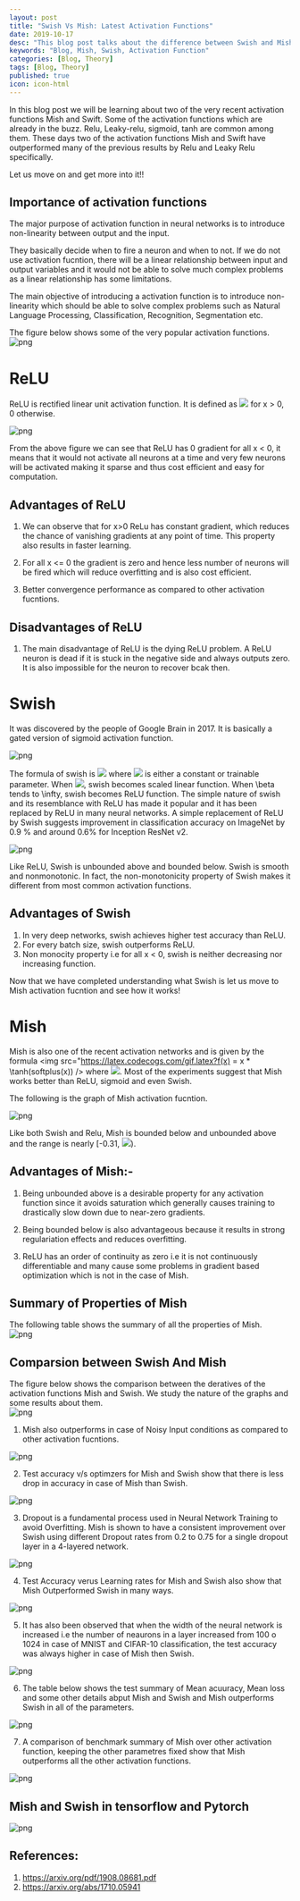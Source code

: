 ```yaml
---
layout: post
title: "Swish Vs Mish: Latest Activation Functions"
date: 2019-10-17
desc: "This blog post talks about the difference between Swish and Mish Activation Functions."
keywords: "Blog, Mish, Swish, Activation Function"
categories: [Blog, Theory]
tags: [Blog, Theory]
published: true
icon: icon-html
---
```



In this blog post we will be learning about two of the very recent activation functions Mish and Swift. Some of the activation functions which are already in the buzz. Relu, Leaky-relu, sigmoid, tanh are common among them. These days two of the activation functions Mish and Swift have outperformed many of the previous results by Relu and Leaky Relu specifically.

Let us move on and get more into it!!

## Importance of activation functions

The major purpose of activation function in neural networks is to introduce non-linearity between output and the input.

They basically decide when to fire a neuron and when to not. If we do not use activation fucntion, there will be a linear relationship between input and output variables and it would not be able to solve much complex problems as a linear relationship has some limitations.

The main objective of introducing a activation function is to introduce non-linearity which should be able to solve complex problems such as Natural Language Processing, Classification, Recognition, Segmentation etc. 

The figure below shows some of the very popular activation functions.  
![png](https://raw.githubusercontent.com/krutikabapat/krutikabapat.github.io/master/assets/activation.png)

# ReLU

ReLU is rectified linear unit activation function. It is defined as <img src="https://latex.codecogs.com/gif.latex?f(x) = max(x,0) "/> for x > 0, 0 otherwise.

![png](https://raw.githubusercontent.com/krutikabapat/krutikabapat.github.io/master/assets/ReLU.png)


From the above figure we can see that ReLU has 0 gradient for all x < 0, it means that it would not activate all neurons at a time and very few neurons will be activated making it sparse and thus cost efficient and easy for computation.

## Advantages of ReLU

1. We can observe that for x>0 ReLu has constant gradient, which reduces the chance of vanishing gradients at any point of time. This property also results in faster learning.

2. For all x <= 0 the gradient is zero and hence less number of neurons will be fired which will reduce overfitting and is also cost efficient.

3. Better convergence performance as compared to other activation fucntions.

## Disadvantages of ReLU

1. The main disadvantage of ReLU is the dying ReLU problem. A ReLU neuron is dead if it is stuck in the negative side and always outputs zero. It is also impossible for the neuron to recover bcak then.


# Swish

It was discovered by the people of Google Brain in 2017. It is basically a gated version of sigmoid activation function.

![png](https://raw.githubusercontent.com/krutikabapat/krutikabapat.github.io/master/assets/Swish.png)

The formula of swish is <img src="https://latex.codecogs.com/gif.latex?f(x) = x * \sigma(\beta x)" /> where <img src="https://latex.codecogs.com/gif.latex?\beta" /> is either a constant or trainable parameter. When <img src="https://latex.codecogs.com/gif.latex?\beta = 0" />, swish becomes scaled linear function. When \beta tends to \infty, swish becomes ReLU function. The simple nature of swish and its resemblance with ReLU has made it popular and it has been replaced by ReLU in many neural networks. A simple replacement of ReLU by Swish suggests improvement in classification accuracy on ImageNet by 0.9 % and around 0.6% for Inception ResNet v2. 

![png](https://raw.githubusercontent.com/krutikabapat/krutikabapat.github.io/master/assets/swish_baseline.png)

Like ReLU, Swish is unbounded above and bounded below. Swish is smooth and nonmonotonic. In fact, the non-monotonicity property of Swish makes it different from most common activation functions.

## Advantages of Swish

1. In very deep networks, swish achieves higher test accuracy than ReLU.
2. For every batch size, swish outperforms ReLU.
3. Non monocity property i.e for all x < 0, swish is neither decreasing nor increasing function.

Now that we have completed understanding what Swish is let us move to Mish activation fucntion and see how it works!

# Mish

Mish is also one of the recent activation networks and is given by the formula <img src="https://latex.codecogs.com/gif.latex?f(x) = x * \tanh(softplus(x)) /> where <img src="https://latex.codecogs.com/gif.latex?softplus(x) = \ln(1+ e^x)" />.	Most of the experiments suggest that Mish works better than ReLU, sigmoid and even Swish.

The following is the graph of Mish activation fucntion.

![png](https://raw.githubusercontent.com/krutikabapat/krutikabapat.github.io/master/assets/Mish.png)

Like both Swish and Relu, Mish is bounded below and unbounded above and the range is nearly [-0.31, <img src="https://latex.codecogs.com/gif.latex?\infty" />). 

## Advantages of Mish:-

1. Being unbounded above is a desirable property for any activation function since it avoids saturation which generally causes training to drastically slow down due to near-zero gradients.

2. Being bounded below is also advantageous because it results in strong regulariation effects and reduces overfitting.

3. ReLU has an order of continuity as zero i.e it is not continuously differentiable and many cause some problems in gradient based optimization which is not in the case of Mish.

## Summary of Properties of Mish

The following table shows the summary of all the properties of Mish.  
![png](https://raw.githubusercontent.com/krutikabapat/krutikabapat.github.io/master/assets/Mish_prop.png)

## Comparsion between Swish And Mish

The figure below shows the comparison between the deratives of the activation functions Mish and Swish. We study the nature of the graphs and some results about them.  
![png](https://raw.githubusercontent.com/krutikabapat/krutikabapat.github.io/master/assets/mish_swish_com.png)

1. Mish also outperforms in case of Noisy Input conditions as compared to other activation fucntions.

![png](https://raw.githubusercontent.com/krutikabapat/krutikabapat.github.io/master/assets/mish_noise.png)

2. Test accuracy v/s optimzers for Mish and Swish show that there is less drop in accuracy in case of Mish than Swish.

![png](https://raw.githubusercontent.com/krutikabapat/krutikabapat.github.io/master/assets/Mish_optimiser.png)

3. Dropout is a fundamental process used in Neural Network Training to avoid Overfitting. Mish is shown to have a consistent improvement over Swish using different Dropout rates from 0.2 to 0.75 for a single dropout layer in a 4-layered network.

![png](https://raw.githubusercontent.com/krutikabapat/krutikabapat.github.io/master/assets/Mish_dropout.png)

4. Test Accuracy verus Learning rates for Mish and Swish also show that Mish Outperformed Swish in many ways.

![png](https://raw.githubusercontent.com/krutikabapat/krutikabapat.github.io/master/assets/Mish_learningrate.png)

5. It has also been observed that when the width of the neural network is increased i.e the number of neaurons in a layer increased from 100 o 1024 in case of MNIST and CIFAR-10 classification, the test accuracy was always higher in case of Mish then Swish.

![png](https://raw.githubusercontent.com/krutikabapat/krutikabapat.github.io/master/assets/Mish_width.png)

6. The table below shows the test summary of Mean acuuracy, Mean loss and some other details abput Mish and Swish and Mish outperforms Swish in all of the parameters.

![png](https://raw.githubusercontent.com/krutikabapat/krutikabapat.github.io/master/assets/statistic.png)

7. A comparison of benchmark summary of Mish over other activation function, keeping the other parametres fixed show that Mish outperforms all the other activation functions.

![png](https://raw.githubusercontent.com/krutikabapat/krutikabapat.github.io/master/assets/benchmark.png)

## Mish and Swish in tensorflow and Pytorch

![png](https://raw.githubusercontent.com/krutikabapat/krutikabapat.github.io/master/assets/pytorch.png)


## References:

1. https://arxiv.org/pdf/1908.08681.pdf
2. https://arxiv.org/abs/1710.05941

